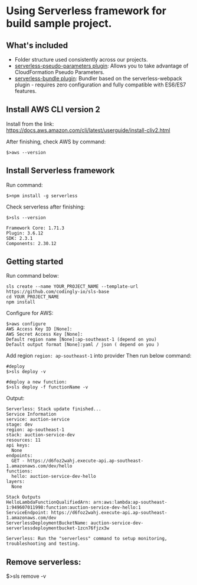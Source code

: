 # Using Serverless framework for build sample project.

## What's included

* Folder structure used consistently across our projects.
* [serverless-pseudo-parameters plugin](https://www.npmjs.com/package/serverless-pseudo-parameters): Allows you to take advantage of CloudFormation Pseudo Parameters.
* [serverless-bundle plugin](https://www.npmjs.com/package/serverless-pseudo-parameters): Bundler based on the serverless-webpack plugin - requires zero configuration and fully compatible with ES6/ES7 features.

## Install AWS CLI version 2

Install from the link: https://docs.aws.amazon.com/cli/latest/userguide/install-cliv2.html

After finishing, check AWS by command:
```
$>aws --version
```

## Install Serverless framework

Run command:
```
$>npm install -g serverless
```

Check serverless after finishing:
```
$>sls --version

Framework Core: 1.71.3
Plugin: 3.6.12
SDK: 2.3.1
Components: 2.30.12
```

## Getting started

Run command below:
```
sls create --name YOUR_PROJECT_NAME --template-url https://github.com/codingly-io/sls-base
cd YOUR_PROJECT_NAME
npm install
```

Configure for AWS:

```
$>aws configure
AWS Access Key ID [None]:
AWS Secret Access Key [None]:
Default region name [None]:ap-southeast-1 (depend on you)
Default output format [None]:yaml / json ( depend on you )
```

Add region `region: ap-southeast-1` into provider
Then run below command:

```
#deploy
$>sls deploy -v

#deploy a new function:
$>sls deploy -f functionName -v
```

Output:
```
Serverless: Stack update finished...
Service Information
service: auction-service
stage: dev
region: ap-southeast-1
stack: auction-service-dev
resources: 11
api keys:
  None
endpoints:
  GET - https://d6foz2wahj.execute-api.ap-southeast-1.amazonaws.com/dev/hello
functions:
  hello: auction-service-dev-hello
layers:
  None

Stack Outputs
HelloLambdaFunctionQualifiedArn: arn:aws:lambda:ap-southeast-1:949607011998:function:auction-service-dev-hello:1
ServiceEndpoint: https://d6foz2wahj.execute-api.ap-southeast-1.amazonaws.com/dev
ServerlessDeploymentBucketName: auction-service-dev-serverlessdeploymentbucket-1zcn76fjzx3w

Serverless: Run the "serverless" command to setup monitoring, troubleshooting and testing.
```

## Remove serverless:

$>sls remove -v